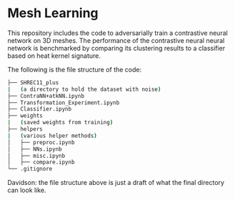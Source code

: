 # Mesh Learning

This repository includes the code to adversarially train a contrastive neural network on 3D meshes. The performance of the contrastive neural neural network is benchmarked by comparing its clustering results to a classifier based on heat kernel signature. 

The following is the file structure of the code:

```bash
├── SHREC11_plus
|   (a directory to hold the dataset with noise)
├── ContraNN+atkNN.ipynb
├── Transformation_Experiment.ipynb
├── Classifier.ipynb
├── weights
|   (saved weights from training)
├── helpers
|   (various helper methods)
│   ├── preproc.ipynb
│   ├── NNs.ipynb
│   ├── misc.ipynb
│   ├── compare.ipynb
└── .gitignore
```

Davidson: the file structure above is just a draft of what the final directory can look like.